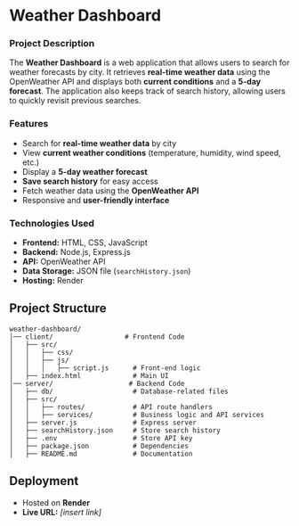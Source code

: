 # Weather Dashboard

### Project Description
The **Weather Dashboard** is a web application that allows users to search for weather forecasts by city. It retrieves **real-time weather data** using the OpenWeather API and displays both **current conditions** and a **5-day forecast**. The application also keeps track of search history, allowing users to quickly revisit previous searches.

### Features
- Search for **real-time weather data** by city
- View **current weather conditions** (temperature, humidity, wind speed, etc.)
- Display a **5-day weather forecast**
- **Save search history** for easy access
- Fetch weather data using the **OpenWeather API**
- Responsive and **user-friendly interface**

### Technologies Used
- **Frontend:** HTML, CSS, JavaScript
- **Backend:** Node.js, Express.js
- **API:** OpenWeather API
- **Data Storage:** JSON file (`searchHistory.json`)
- **Hosting:** Render

## Project Structure
```
weather-dashboard/
│── client/                  # Frontend Code
│   ├── src/
│   │   ├── css/
│   │   ├── js/
│   │   │   ├── script.js      # Front-end logic
│   ├── index.html             # Main UI
│── server/                   # Backend Code
│   ├── db/                    # Database-related files
│   ├── src/
│   │   ├── routes/            # API route handlers
│   │   ├── services/          # Business logic and API services
│   ├── server.js              # Express server
│   ├── searchHistory.json     # Store search history
│   ├── .env                   # Store API key
│   ├── package.json           # Dependencies
│   ├── README.md              # Documentation
```

## Deployment
- Hosted on **Render**
- **Live URL:** _[insert link]_

